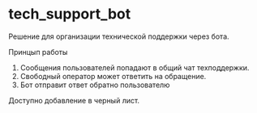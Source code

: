 # tech_support_bot

Решение для организации технической поддержки через бота.

Принцып работы
1. Сообщения пользователей попадают в общий чат техподдержки.
2. Свободный оператор может ответить на обращение.
3. Бот отправит ответ обратно пользователю

Доступно добавление в черный лист.
